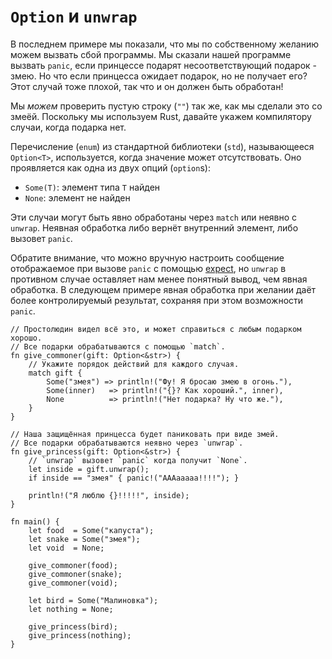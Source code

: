 # `Option` и `unwrap`

В последнем примере мы показали, что мы по собственному 
желанию можем вызвать сбой программы. Мы сказали нашей 
программе вызвать `panic`, если принцессе подарят 
несоответствующий подарок - змею. Но что если принцесса 
ожидает подарок, но не получает его? Этот случай тоже плохой, так 
что и он должен быть обработан!

Мы *можем* проверить пустую строку (`""`) так же, как мы сделали это со змеёй.
Поскольку мы используем Rust, давайте укажем компилятору случаи, когда подарка нет.

Перечисление (`enum`) из стандартной библиотеки (`std`), называющееся `Option<T>`, используется, когда значение может отсутствовать. Оно проявляется как одна из двух опций (`option`s):

- `Some(T)`: элемент типа `T` найден
- `None`: элемент не найден

Эти случаи могут быть явно обработаны через  `match` или неявно с `unwrap`. Неявная обработка либо вернёт внутренний элемент, либо вызовет `panic`.

Обратите внимание, что можно вручную настроить сообщение отображаемое при вызове `panic` с помощью [expect](https://doc.rust-lang.org/std/option/enum.Option.html#method.expect), но `unwrap` в противном случае оставляет нам менее понятный вывод, чем явная обработка. В следующем примере явная обработка при желании даёт более контролируемый результат, сохраняя при этом возможности `panic`.

```rust,editable,ignore,mdbook-runnable
// Простолюдин видел всё это, и может справиться с любым подарком хорошо.
// Все подарки обрабатываются с помощью `match`.
fn give_commoner(gift: Option<&str>) {
    // Укажите порядок действий для каждого случая.
    match gift {
        Some("змея") => println!("Фу! Я бросаю змею в огонь."),
        Some(inner)   => println!("{}? Как хороший.", inner),
        None          => println!("Нет подарка? Ну что же."),
    }
}

// Наша защищённая принцесса будет паниковать при виде змей.
// Все подарки обрабатываются неявно через `unwrap`.
fn give_princess(gift: Option<&str>) {
    // `unwrap` вызовет `panic` когда получит `None`.
    let inside = gift.unwrap();
    if inside == "змея" { panic!("AAAaaaaa!!!!"); }

    println!("Я люблю {}!!!!!", inside);
}

fn main() {
    let food  = Some("капуста");
    let snake = Some("змея");
    let void  = None;

    give_commoner(food);
    give_commoner(snake);
    give_commoner(void);

    let bird = Some("Малиновка");
    let nothing = None;

    give_princess(bird);
    give_princess(nothing);
}
```
